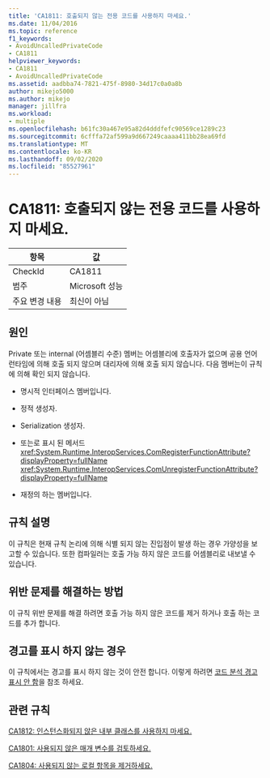 ```yaml
---
title: 'CA1811: 호출되지 않는 전용 코드를 사용하지 마세요.'
ms.date: 11/04/2016
ms.topic: reference
f1_keywords:
- AvoidUncalledPrivateCode
- CA1811
helpviewer_keywords:
- CA1811
- AvoidUncalledPrivateCode
ms.assetid: aadbba74-7821-475f-8980-34d17c0a0a8b
author: mikejo5000
ms.author: mikejo
manager: jillfra
ms.workload:
- multiple
ms.openlocfilehash: b61fc30a467e95a82d4dddfefc90569ce1289c23
ms.sourcegitcommit: 6cfffa72af599a9d667249caaaa411bb28ea69fd
ms.translationtype: MT
ms.contentlocale: ko-KR
ms.lasthandoff: 09/02/2020
ms.locfileid: "85527961"
---
```

# <a name="ca1811-avoid-uncalled-private-code"></a>CA1811: 호출되지 않는 전용 코드를 사용하지 마세요.

|항목|값|
|-|-|
|CheckId|CA1811|
|범주|Microsoft 성능|
|주요 변경 내용|최신이 아님|

## <a name="cause"></a>원인
Private 또는 internal (어셈블리 수준) 멤버는 어셈블리에 호출자가 없으며 공용 언어 런타임에 의해 호출 되지 않으며 대리자에 의해 호출 되지 않습니다. 다음 멤버는이 규칙에 의해 확인 되지 않습니다.

- 명시적 인터페이스 멤버입니다.

- 정적 생성자.

- Serialization 생성자.

- 또는로 표시 된 메서드 <xref:System.Runtime.InteropServices.ComRegisterFunctionAttribute?displayProperty=fullName> <xref:System.Runtime.InteropServices.ComUnregisterFunctionAttribute?displayProperty=fullName>

- 재정의 하는 멤버입니다.

## <a name="rule-description"></a>규칙 설명
이 규칙은 현재 규칙 논리에 의해 식별 되지 않는 진입점이 발생 하는 경우 가양성을 보고할 수 있습니다. 또한 컴파일러는 호출 가능 하지 않은 코드를 어셈블리로 내보낼 수 있습니다.

## <a name="how-to-fix-violations"></a>위반 문제를 해결하는 방법
이 규칙 위반 문제를 해결 하려면 호출 가능 하지 않은 코드를 제거 하거나 호출 하는 코드를 추가 합니다.

## <a name="when-to-suppress-warnings"></a>경고를 표시 하지 않는 경우
이 규칙에서는 경고를 표시 하지 않는 것이 안전 합니다. 이렇게 하려면 [코드 분석 경고 표시 안 함](../code-quality/in-source-suppression-overview.md)을 참조 하세요.

## <a name="related-rules"></a>관련 규칙
[CA1812: 인스턴스화되지 않은 내부 클래스를 사용하지 마세요.](../code-quality/ca1812.md)

[CA1801: 사용되지 않은 매개 변수를 검토하세요.](../code-quality/ca1801.md)

[CA1804: 사용되지 않는 로컬 항목을 제거하세요.](../code-quality/ca1804.md)
